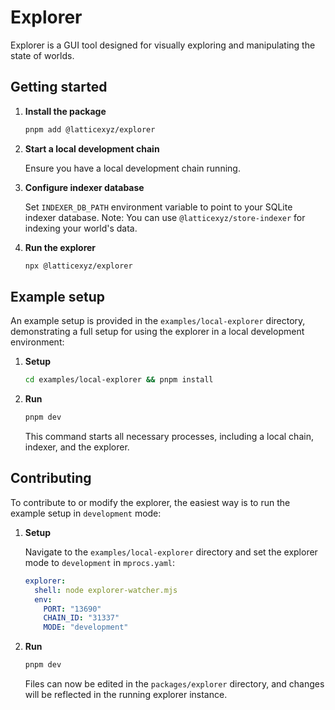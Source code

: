 # Explorer

Explorer is a GUI tool designed for visually exploring and manipulating the state of worlds.

## Getting started

1. **Install the package**

   ```sh
   pnpm add @latticexyz/explorer
   ```

2. **Start a local development chain**

   Ensure you have a local development chain running.

3. **Configure indexer database**

   Set `INDEXER_DB_PATH` environment variable to point to your SQLite indexer database.
   Note: You can use `@latticexyz/store-indexer` for indexing your world's data.

4. **Run the explorer**

   ```sh
   npx @latticexyz/explorer
   ```

## Example setup

An example setup is provided in the `examples/local-explorer` directory, demonstrating a full setup for using the explorer in a local development environment:

1. **Setup**

   ```sh
   cd examples/local-explorer && pnpm install
   ```

2. **Run**

   ```sh
   pnpm dev
   ```

   This command starts all necessary processes, including a local chain, indexer, and the explorer.

## Contributing

To contribute to or modify the explorer, the easiest way is to run the example setup in `development` mode:

1. **Setup**

   Navigate to the `examples/local-explorer` directory and set the explorer mode to `development` in `mprocs.yaml`:

   ```yaml
   explorer:
     shell: node explorer-watcher.mjs
     env:
       PORT: "13690"
       CHAIN_ID: "31337"
       MODE: "development"
   ```

2. **Run**

   ```sh
   pnpm dev
   ```

   Files can now be edited in the `packages/explorer` directory, and changes will be reflected in the running explorer instance.
